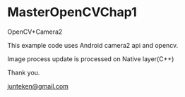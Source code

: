 # MasterOpenCVChap1
OpenCV+Camera2

This example code uses Android camera2 api and opencv.

Image process update is processed on Native layer(C++)

Thank you.

junteken@gmail.com

